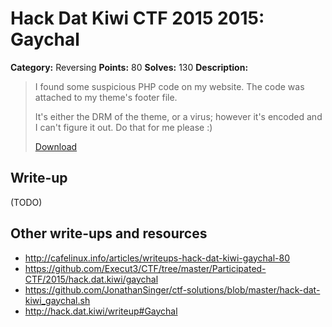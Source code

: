 # Hack Dat Kiwi CTF 2015 2015: Gaychal

**Category:** Reversing
**Points:** 80
**Solves:** 130
**Description:**

> I found some suspicious PHP code on my website. The code was attached to my theme's footer file.
> 
> It's either the DRM of the theme, or a virus; however it's encoded and I can't figure it out. Do that for me please :)
> 
> [Download](./gaychal.txt)


## Write-up

(TODO)

## Other write-ups and resources

* <http://cafelinux.info/articles/writeups-hack-dat-kiwi-gaychal-80>
* <https://github.com/Execut3/CTF/tree/master/Participated-CTF/2015/hack.dat.kiwi/gaychal>
* <https://github.com/JonathanSinger/ctf-solutions/blob/master/hack-dat-kiwi_gaychal.sh>
* <http://hack.dat.kiwi/writeup#Gaychal>
